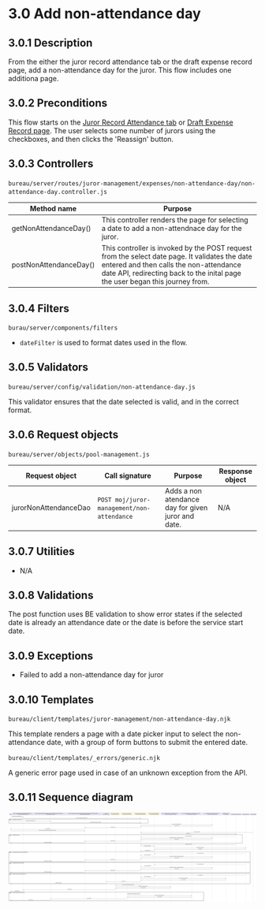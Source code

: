 # 3.0 Add non-attendance day
## 3.0.1 Description
From the either the juror record attendance tab or the draft expense record page, add a non-attendance day for the juror. This flow includes one additiona page. 

## 3.0.2 Preconditions
<!-- UPDATE THE LINKS IN THIS SECTION ONCE OTHER MD FILES COMPLETED. -->
This flow starts on the [Juror Record Attendance tab](../../juror-record/attendance) or [Draft Expense Record page](../../unpaid-attendance/expense-record/expense-record-draft). The user selects some number of jurors using the checkboxes, and then clicks the 'Reassign' button.

## 3.0.3 Controllers
`bureau/server/routes/juror-management/expenses/non-attendance-day/non-attendance-day.controller.js`

| Method name | Purpose |
|-|-|
| getNonAttendanceDay() | This controller renders the page for selecting a date to add a non-attendnace day for the juror. |
| postNonAttendanceDay() | This controller is invoked by the POST request from the select date page. It validates the date entered and then calls the non-attendance date API, redirecting back to the inital page the user began this journey from. |

## 3.0.4 Filters
`burau/server/components/filters`

* `dateFilter` is used to format dates used in the flow.

## 3.0.5 Validators
`bureau/server/config/validation/non-attendance-day.js`

This validator ensures that the date selected is valid, and in the correct format.

## 3.0.6 Request objects
`bureau/server/objects/pool-management.js`

| Request object | Call signature | Purpose | Response object |
|-|-|-|-|
| jurorNonAttendanceDao | `POST moj/juror-management/non-attendance` | Adds a non atendance day for given juror and date. | N/A |

## 3.0.7 Utilities
* N/A

## 3.0.8 Validations
The post function uses BE validation to show error states if the selected date is already an attendance date or the date is before the service start date.

## 3.0.9 Exceptions
* Failed to add a non-attendance day for juror

## 3.0.10 Templates

`bureau/client/templates/juror-management/non-attendance-day.njk` 

This template renders a page with a date picker input to select the non-attendance date, with a group of form buttons to submit the entered date.

`bureau/client/templates/_errors/generic.njk` 

A generic error page used in case of an unknown exception from the API.

## 3.0.11 Sequence diagram
![](/umls/add-non-attendance-day.svg)